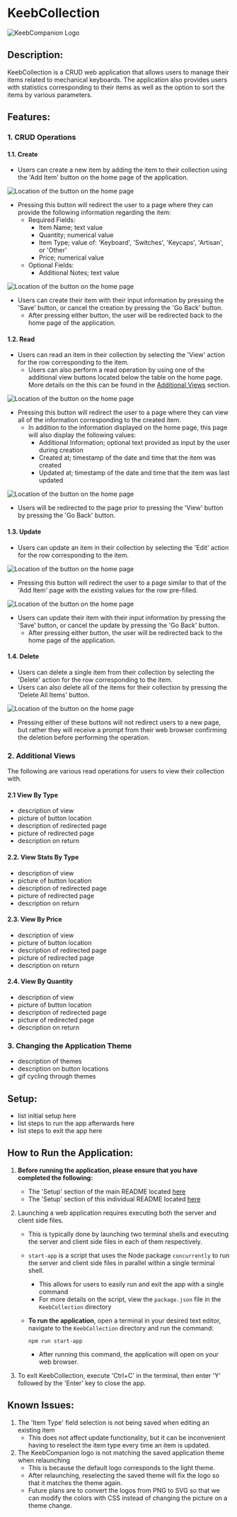# KeebCollection

<p>
  <img 
    src="../imgs/png/collection.png"
    alt="KeebCompanion Logo"
  />
</p>

## Description:

KeebCollection is a CRUD web application that allows users to manage their items related to mechanical keyboards. The application also provides users with statistics corresponding to their items as well as the option to sort the items by various parameters.

## Features:

### 1. CRUD Operations

#### 1.1. Create

- Users can create a new item by adding the item to their collection using the 'Add Item' button on the home page of the application.

<img 
  src="../imgs/png/collection_create_add_btn.png"
  alt="Location of the button on the home page"
/>

- Pressing this button will redirect the user to a page where they can provide the following information regarding the item:
  - Required Fields:
    - Item Name; text value
    - Quantity; numerical value
    - Item Type; value of: 'Keyboard', 'Switches', 'Keycaps', 'Artisan', or 'Other'
    - Price; numerical value
  - Optional Fields:
    - Additional Notes; text value

<img 
  src="../imgs/png/collection_create.png"
  alt="Location of the button on the home page"
/>

- Users can create their item with their input information by pressing the 'Save' button, or cancel the creation by pressing the 'Go Back' button.
  - After pressing either button, the user will be redirected back to the home page of the application.

#### 1.2. Read

- Users can read an item in their collection by selecting the 'View' action for the row corresponding to the item.
  - Users can also perform a read operation by using one of the additional view buttons located below the table on the home page. More details on the this can be found in the [Additional Views](#2-additional-views) section.

<img 
  src="../imgs/png/collection_read_btn.png"
  alt="Location of the button on the home page"
/>

- Pressing this button will redirect the user to a page where they can view all of the information corresponding to the created item.
  - In addition to the information displayed on the home page, this page will also display the following values:
    - Additional Information; optional text provided as input by the user during creation
    - Created at; timestamp of the date and time that the item was created
    - Updated at; timestamp of the date and time that the item was last updated

<img 
  src="../imgs/png/collection_read.png"
  alt="Location of the button on the home page"
/>

- Users will be redirected to the page prior to pressing the 'View' button by pressing the 'Go Back' button.

#### 1.3. Update

- Users can update an item in their collection by selecting the 'Edit' action for the row corresponding to the item.

<img 
  src="../imgs/png/collection_update_btn.png"
  alt="Location of the button on the home page"
/>

- Pressing this button will redirect the user to a page similar to that of the 'Add Item' page with the existing values for the row pre-filled.

<img 
  src="../imgs/png/collection_update.png"
  alt="Location of the button on the home page"
/>

- Users can update their item with their input information by pressing the 'Save' button, or cancel the update by pressing the 'Go Back' button.
  - After pressing either button, the user will be redirected back to the home page of the application.

#### 1.4. Delete

- Users can delete a single item from their collection by selecting the 'Delete' action for the row corresponding to the item.
- Users can also delete all of the items for their collection by pressing the 'Delete All Items' button.

<img 
  src="../imgs/png/collection_delete.png"
  alt="Location of the button on the home page"
/>

- Pressing either of these buttons will not redirect users to a new page, but rather they will receive a prompt from their web browser confirming the deletion before performing the operation.

### 2. Additional Views

The following are various read operations for users to view their collection with.

#### 2.1 View By Type

- description of view
- picture of button location
- description of redirected page
- picture of redirected page
- description on return

#### 2.2. View Stats By Type

- description of view
- picture of button location
- description of redirected page
- picture of redirected page
- description on return

#### 2.3. View By Price

- description of view
- picture of button location
- description of redirected page
- picture of redirected page
- description on return

#### 2.4. View By Quantity

- description of view
- picture of button location
- description of redirected page
- picture of redirected page
- description on return

### 3. Changing the Application Theme

- description of themes
- description on button locations
- gif cycling through themes

<!-- add gif of demo here -->

## Setup:

- list initial setup here
- list steps to run the app afterwards here
- list steps to exit the app here

## How to Run the Application:

1. **Before running the application, please ensure that you have completed the following:**

   - The 'Setup' section of the main README located <a href="https://github.com/jal004/KeebCompanion#setup-creating-a-local-connection-in-mysql-workbench" target="_blank">here</a>
   - The 'Setup' section of this individual README located [here](#setup)

2. Launching a web application requires executing both the server and client side files.

   - This is typically done by launching two terminal shells and executing the server and client side files in each of them respectively.
   - `start-app` is a script that uses the Node package `concurrently` to run the server and client side files in parallel within a single terminal shell.

     - This allows for users to easily run and exit the app with a single command
     - For more details on the script, view the `package.json` file in the `KeebCollection` directory

   - **To run the application**, open a terminal in your desired text editor, navigate to the `KeebCollection` directory and run the command:

     ```
     npm run start-app
     ```

     - After running this command, the application will open on your web browser.

3. To exit KeebCollection, execute 'Ctrl+C' in the terminal, then enter 'Y' followed by the 'Enter' key to close the app.

## Known Issues:

1. The 'Item Type' field selection is not being saved when editing an existing item
   - This does not affect update functionality, but it can be inconvenient having to reselect the item type every time an item is updated.
2. The KeebCompanion logo is not matching the saved application theme when relaunching
   - This is because the default logo corresponds to the light theme.
   - After relaunching, reselecting the saved theme will fix the logo so that it matches the theme again.
   - Future plans are to convert the logos from PNG to SVG so that we can modify the colors with CSS instead of changing the picture on a theme change.
